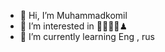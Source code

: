 - 👋 Hi, I’m Muhammadkomil
- 👀 I’m interested in 👨‍💻🏓🥊♟
- 🌱 I’m currently learning Eng , rus

<!---
fuzailovvv/fuzailovvv is a ✨ special ✨ repository because its `README.md` (this file) appears on your GitHub profile.
You can click the Preview link to take a look at your changes.
--->
